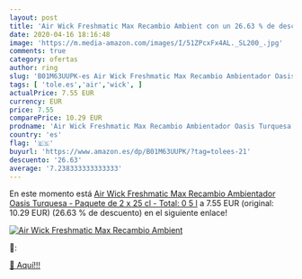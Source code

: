 ```yaml
---
layout: post
title: 'Air Wick Freshmatic Max Recambio Ambient con un 26.63 % de descuento'
date: 2020-04-16 18:16:48
image: 'https://m.media-amazon.com/images/I/51ZPcxFx4AL._SL200_.jpg'
comments: true
category: ofertas
author: ring
slug: 'B01M63UUPK-es Air Wick Freshmatic Max Recambio Ambientador Oasis...'
tags: [ 'tole.es','air','wick', ]
actualPrice: 7.55 EUR
currency: EUR
price: 7.55
comparePrice: 10.29 EUR
prodname: 'Air Wick Freshmatic Max Recambio Ambientador Oasis Turquesa - Paquete de 2 x 25 cl - Total: 0 5 l'
country: 'es'
flag: '🇪🇸'
buyurl: 'https://www.amazon.es/dp/B01M63UUPK/?tag=tolees-21'
descuento: '26.63'
average: '7.238333333333333'
---
```


En este momento está [Air Wick Freshmatic Max Recambio Ambientador Oasis Turquesa - Paquete de 2 x 25 cl - Total: 0 5 l](https://www.amazon.es/dp/B01M63UUPK/?tag=tolees-21) a 7.55 EUR (original: 10.29 EUR) (26.63 %  de descuento) en el siguiente enlace!

[![Air Wick Freshmatic Max Recambio Ambient](https://m.media-amazon.com/images/I/51ZPcxFx4AL._SL200_.jpg)](https://www.amazon.es/dp/B01M63UUPK/?tag=tolees-21)

🔎:


[🛒 Aquí!!!](https://www.amazon.es/dp/B01M63UUPK/?tag=tolees-21)
